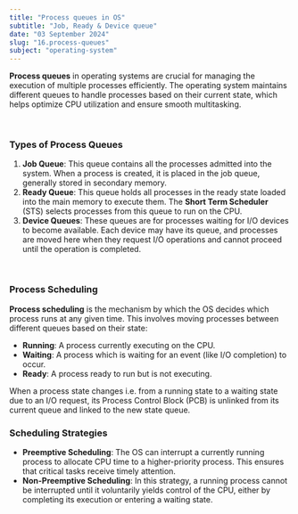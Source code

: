 ```yaml
---
title: "Process queues in OS"
subtitle: "Job, Ready & Device queue"
date: "03 September 2024"
slug: "16.process-queues"
subject: "operating-system"
---
```


**Process queues** in operating systems are crucial for managing the execution of multiple processes efficiently. The operating system maintains different queues to handle processes based on their current state, which helps optimize CPU utilization and ensure smooth multitasking.

<br/>

### Types of Process Queues

1. **Job Queue**: This queue contains all the processes admitted into the system. When a process is created, it is placed in the job queue, generally stored in secondary memory.
2. **Ready Queue**: This queue holds all processes in the ready state loaded into the main memory to execute them. The **Short Term Scheduler** (STS) selects processes from this queue to run on the CPU.
3. **Device Queues**: These queues are for processes waiting for I/O devices to become available. Each device may have its queue, and processes are moved here when they request I/O operations and cannot proceed until the operation is completed.

<br/>

### Process Scheduling

**Process scheduling** is the mechanism by which the OS decides which process runs at any given time. This involves moving processes between different queues based on their state:

- **Running**: A process currently executing on the CPU.
- **Waiting**: A process which is waiting for an event (like I/O completion) to occur.
- **Ready**: A process ready to run but is not executing.

When a process state changes i.e. from a running state to a waiting state due to an I/O request, its Process Control Block (PCB) is unlinked from its current queue and linked to the new state queue.

### Scheduling Strategies

- **Preemptive Scheduling**: The OS can interrupt a currently running process to allocate CPU time to a higher-priority process. This ensures that critical tasks receive timely attention.
- **Non-Preemptive Scheduling**: In this strategy, a running process cannot be interrupted until it voluntarily yields control of the CPU, either by completing its execution or entering a waiting state.
